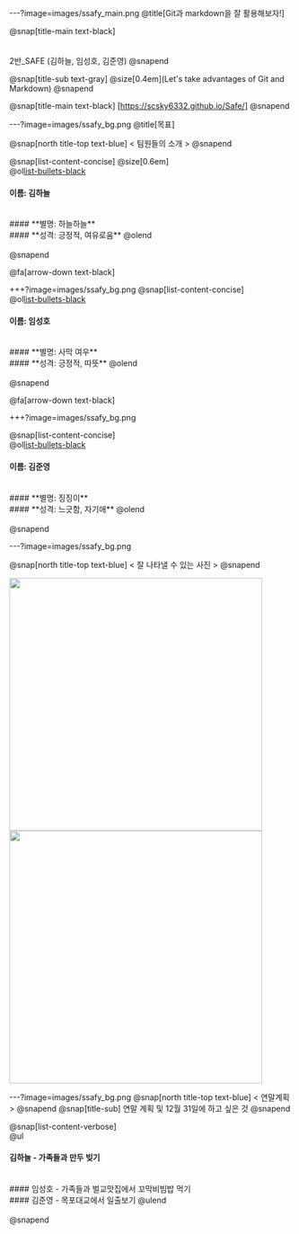 ---?image=images/ssafy_main.png
@title[Git과 markdown을 잘 활용해보자!]

@snap[title-main text-black]
<br>
<br><br>
2반_SAFE (김하늘, 임성호, 김준영)
@snapend

@snap[title-sub text-gray]
@size[0.4em](Let's take advantages of Git and Markdown)
@snapend


@snap[title-main text-black]
[https://scsky6332.github.io/Safe/]
@snapend



---?image=images/ssafy_bg.png
@title[목표]

@snap[north title-top text-blue]
< 팀원들의 소개 >
@snapend

@snap[list-content-concise]
@size[0.6em]
<br>
@ol[list-bullets-black](false)
#### **이름: 김하늘**
<br>
#### **별명: 하늘하늘**
<br>
#### **성격: 긍정적, 여유로움**
@olend
<br><br>
@snapend

@fa[arrow-down text-black]

+++?image=images/ssafy_bg.png
@snap[list-content-concise]
<br>
@ol[list-bullets-black](false)
#### **이름: 임성호**
<br>
#### **별명: 사막 여우**
<br>
#### **성격: 긍정적, 따뜻**
@olend
<br><br>
@snapend

@fa[arrow-down text-black]

+++?image=images/ssafy_bg.png

@snap[list-content-concise]
<br>
@ol[list-bullets-black](false)
#### **이름: 김준영**
<br>
#### **별명: 징징이**
<br>
#### **성격: 느긋함, 자기애**
@olend
<br><br>
@snapend




---?image=images/ssafy_bg.png

@snap[north title-top text-blue]
< 잘 나타낼 수 있는 사진 > 
@snapend

<img src="http://cdnweb01.wikitree.co.kr/webdata/editor/201810/01/img_20181001105332_9c73fcd8.jpg" width=450 height=450></img>
<img src="http://pds.joins.com/news/component/htmlphoto_mmdata/201810/03/797cb2a4-5b62-4f20-b5dd-4f72113920b6.jpg" width=450 height=450></img>

---?image=images/ssafy_bg.png
@snap[north title-top text-blue]
< 연말계획 >
@snapend
@snap[title-sub]
연말 계획 및 12월 31일에 하고 싶은 것
@snapend

@snap[list-content-verbose]
<br>
@ul[](false)
<br>
#### 김하늘 - 가족들과 만두 빚기
<br>
#### 임성호 - 가족들과 벌교맛집에서 꼬막비빔밥 먹기
<br>
#### 김준영 - 목포대교에서 일출보기
@ulend
<br><br>
@snapend
